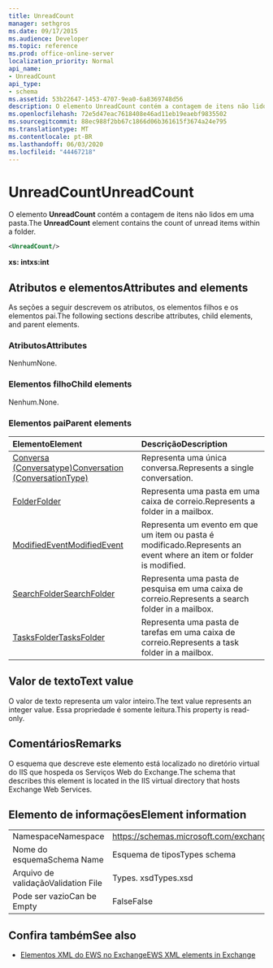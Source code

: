 ```yaml
---
title: UnreadCount
manager: sethgros
ms.date: 09/17/2015
ms.audience: Developer
ms.topic: reference
ms.prod: office-online-server
localization_priority: Normal
api_name:
- UnreadCount
api_type:
- schema
ms.assetid: 53b22647-1453-4707-9ea0-6a8369748d56
description: O elemento UnreadCount contém a contagem de itens não lidos em uma pasta.
ms.openlocfilehash: 72e5d47eac7618408e46ad11eb19eaebf9835502
ms.sourcegitcommit: 88ec988f2bb67c1866d06b361615f3674a24e795
ms.translationtype: MT
ms.contentlocale: pt-BR
ms.lasthandoff: 06/03/2020
ms.locfileid: "44467218"
---
```

# <a name="unreadcount"></a><span data-ttu-id="6c9d0-103">UnreadCount</span><span class="sxs-lookup"><span data-stu-id="6c9d0-103">UnreadCount</span></span>

<span data-ttu-id="6c9d0-104">O elemento **UnreadCount** contém a contagem de itens não lidos em uma pasta.</span><span class="sxs-lookup"><span data-stu-id="6c9d0-104">The **UnreadCount** element contains the count of unread items within a folder.</span></span> 
  
```XML
<UnreadCount/>
```

 <span data-ttu-id="6c9d0-105">**xs: int**</span><span class="sxs-lookup"><span data-stu-id="6c9d0-105">**xs:int**</span></span>
## <a name="attributes-and-elements"></a><span data-ttu-id="6c9d0-106">Atributos e elementos</span><span class="sxs-lookup"><span data-stu-id="6c9d0-106">Attributes and elements</span></span>

<span data-ttu-id="6c9d0-107">As seções a seguir descrevem os atributos, os elementos filhos e os elementos pai.</span><span class="sxs-lookup"><span data-stu-id="6c9d0-107">The following sections describe attributes, child elements, and parent elements.</span></span>
  
### <a name="attributes"></a><span data-ttu-id="6c9d0-108">Atributos</span><span class="sxs-lookup"><span data-stu-id="6c9d0-108">Attributes</span></span>

<span data-ttu-id="6c9d0-109">Nenhum</span><span class="sxs-lookup"><span data-stu-id="6c9d0-109">None.</span></span>
  
### <a name="child-elements"></a><span data-ttu-id="6c9d0-110">Elementos filho</span><span class="sxs-lookup"><span data-stu-id="6c9d0-110">Child elements</span></span>

<span data-ttu-id="6c9d0-111">Nenhum.</span><span class="sxs-lookup"><span data-stu-id="6c9d0-111">None.</span></span>
  
### <a name="parent-elements"></a><span data-ttu-id="6c9d0-112">Elementos pai</span><span class="sxs-lookup"><span data-stu-id="6c9d0-112">Parent elements</span></span>

|<span data-ttu-id="6c9d0-113">**Elemento**</span><span class="sxs-lookup"><span data-stu-id="6c9d0-113">**Element**</span></span>|<span data-ttu-id="6c9d0-114">**Descrição**</span><span class="sxs-lookup"><span data-stu-id="6c9d0-114">**Description**</span></span>|
|:-----|:-----|
|[<span data-ttu-id="6c9d0-115">Conversa (Conversatype)</span><span class="sxs-lookup"><span data-stu-id="6c9d0-115">Conversation (ConversationType)</span></span>](conversation-conversationtype.md) <br/> |<span data-ttu-id="6c9d0-116">Representa uma única conversa.</span><span class="sxs-lookup"><span data-stu-id="6c9d0-116">Represents a single conversation.</span></span>  <br/> |
|[<span data-ttu-id="6c9d0-117">Folder</span><span class="sxs-lookup"><span data-stu-id="6c9d0-117">Folder</span></span>](folder.md) <br/> |<span data-ttu-id="6c9d0-118">Representa uma pasta em uma caixa de correio.</span><span class="sxs-lookup"><span data-stu-id="6c9d0-118">Represents a folder in a mailbox.</span></span>  <br/> |
|[<span data-ttu-id="6c9d0-119">ModifiedEvent</span><span class="sxs-lookup"><span data-stu-id="6c9d0-119">ModifiedEvent</span></span>](modifiedevent.md) <br/> |<span data-ttu-id="6c9d0-120">Representa um evento em que um item ou pasta é modificado.</span><span class="sxs-lookup"><span data-stu-id="6c9d0-120">Represents an event where an item or folder is modified.</span></span>  <br/> |
|[<span data-ttu-id="6c9d0-121">SearchFolder</span><span class="sxs-lookup"><span data-stu-id="6c9d0-121">SearchFolder</span></span>](searchfolder.md) <br/> |<span data-ttu-id="6c9d0-122">Representa uma pasta de pesquisa em uma caixa de correio.</span><span class="sxs-lookup"><span data-stu-id="6c9d0-122">Represents a search folder in a mailbox.</span></span>  <br/> |
|[<span data-ttu-id="6c9d0-123">TasksFolder</span><span class="sxs-lookup"><span data-stu-id="6c9d0-123">TasksFolder</span></span>](tasksfolder.md) <br/> |<span data-ttu-id="6c9d0-124">Representa uma pasta de tarefas em uma caixa de correio.</span><span class="sxs-lookup"><span data-stu-id="6c9d0-124">Represents a task folder in a mailbox.</span></span>  <br/> |
   
## <a name="text-value"></a><span data-ttu-id="6c9d0-125">Valor de texto</span><span class="sxs-lookup"><span data-stu-id="6c9d0-125">Text value</span></span>

<span data-ttu-id="6c9d0-126">O valor de texto representa um valor inteiro.</span><span class="sxs-lookup"><span data-stu-id="6c9d0-126">The text value represents an integer value.</span></span> <span data-ttu-id="6c9d0-127">Essa propriedade é somente leitura.</span><span class="sxs-lookup"><span data-stu-id="6c9d0-127">This property is read-only.</span></span>
  
## <a name="remarks"></a><span data-ttu-id="6c9d0-128">Comentários</span><span class="sxs-lookup"><span data-stu-id="6c9d0-128">Remarks</span></span>

<span data-ttu-id="6c9d0-129">O esquema que descreve este elemento está localizado no diretório virtual do IIS que hospeda os Serviços Web do Exchange.</span><span class="sxs-lookup"><span data-stu-id="6c9d0-129">The schema that describes this element is located in the IIS virtual directory that hosts Exchange Web Services.</span></span>
  
## <a name="element-information"></a><span data-ttu-id="6c9d0-130">Elemento de informações</span><span class="sxs-lookup"><span data-stu-id="6c9d0-130">Element information</span></span>

|||
|:-----|:-----|
|<span data-ttu-id="6c9d0-131">Namespace</span><span class="sxs-lookup"><span data-stu-id="6c9d0-131">Namespace</span></span>  <br/> |https://schemas.microsoft.com/exchange/services/2006/types  <br/> |
|<span data-ttu-id="6c9d0-132">Nome do esquema</span><span class="sxs-lookup"><span data-stu-id="6c9d0-132">Schema Name</span></span>  <br/> |<span data-ttu-id="6c9d0-133">Esquema de tipos</span><span class="sxs-lookup"><span data-stu-id="6c9d0-133">Types schema</span></span>  <br/> |
|<span data-ttu-id="6c9d0-134">Arquivo de validação</span><span class="sxs-lookup"><span data-stu-id="6c9d0-134">Validation File</span></span>  <br/> |<span data-ttu-id="6c9d0-135">Types. xsd</span><span class="sxs-lookup"><span data-stu-id="6c9d0-135">Types.xsd</span></span>  <br/> |
|<span data-ttu-id="6c9d0-136">Pode ser vazio</span><span class="sxs-lookup"><span data-stu-id="6c9d0-136">Can be Empty</span></span>  <br/> |<span data-ttu-id="6c9d0-137">False</span><span class="sxs-lookup"><span data-stu-id="6c9d0-137">False</span></span>  <br/> |
   
## <a name="see-also"></a><span data-ttu-id="6c9d0-138">Confira também</span><span class="sxs-lookup"><span data-stu-id="6c9d0-138">See also</span></span>



- [<span data-ttu-id="6c9d0-139">Elementos XML do EWS no Exchange</span><span class="sxs-lookup"><span data-stu-id="6c9d0-139">EWS XML elements in Exchange</span></span>](ews-xml-elements-in-exchange.md)

